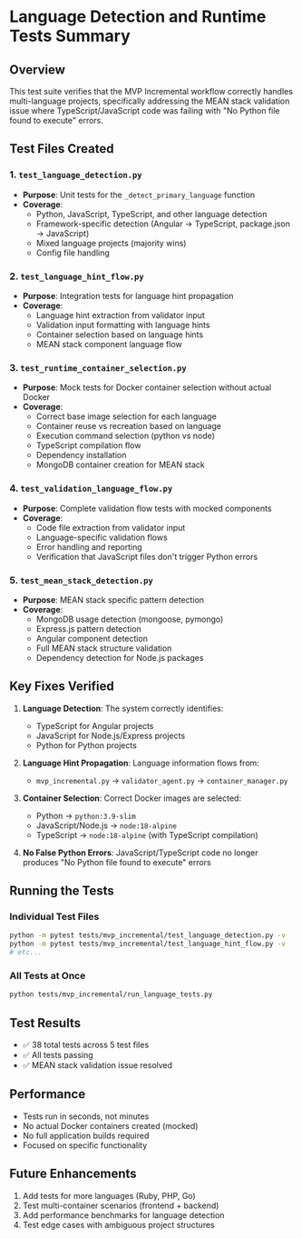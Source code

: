 # Language Detection and Runtime Tests Summary

## Overview
This test suite verifies that the MVP Incremental workflow correctly handles multi-language projects, specifically addressing the MEAN stack validation issue where TypeScript/JavaScript code was failing with "No Python file found to execute" errors.

## Test Files Created

### 1. `test_language_detection.py`
- **Purpose**: Unit tests for the `_detect_primary_language` function
- **Coverage**: 
  - Python, JavaScript, TypeScript, and other language detection
  - Framework-specific detection (Angular → TypeScript, package.json → JavaScript)
  - Mixed language projects (majority wins)
  - Config file handling

### 2. `test_language_hint_flow.py`
- **Purpose**: Integration tests for language hint propagation
- **Coverage**:
  - Language hint extraction from validator input
  - Validation input formatting with language hints
  - Container selection based on language hints
  - MEAN stack component language flow

### 3. `test_runtime_container_selection.py`
- **Purpose**: Mock tests for Docker container selection without actual Docker
- **Coverage**:
  - Correct base image selection for each language
  - Container reuse vs recreation based on language
  - Execution command selection (python vs node)
  - TypeScript compilation flow
  - Dependency installation
  - MongoDB container creation for MEAN stack

### 4. `test_validation_language_flow.py`
- **Purpose**: Complete validation flow tests with mocked components
- **Coverage**:
  - Code file extraction from validator input
  - Language-specific validation flows
  - Error handling and reporting
  - Verification that JavaScript files don't trigger Python errors

### 5. `test_mean_stack_detection.py`
- **Purpose**: MEAN stack specific pattern detection
- **Coverage**:
  - MongoDB usage detection (mongoose, pymongo)
  - Express.js pattern detection
  - Angular component detection
  - Full MEAN stack structure validation
  - Dependency detection for Node.js packages

## Key Fixes Verified

1. **Language Detection**: The system correctly identifies:
   - TypeScript for Angular projects
   - JavaScript for Node.js/Express projects
   - Python for Python projects

2. **Language Hint Propagation**: Language information flows from:
   - `mvp_incremental.py` → `validator_agent.py` → `container_manager.py`

3. **Container Selection**: Correct Docker images are selected:
   - Python → `python:3.9-slim`
   - JavaScript/Node.js → `node:18-alpine`
   - TypeScript → `node:18-alpine` (with TypeScript compilation)

4. **No False Python Errors**: JavaScript/TypeScript code no longer produces "No Python file found to execute" errors

## Running the Tests

### Individual Test Files
```bash
python -m pytest tests/mvp_incremental/test_language_detection.py -v
python -m pytest tests/mvp_incremental/test_language_hint_flow.py -v
# etc...
```

### All Tests at Once
```bash
python tests/mvp_incremental/run_language_tests.py
```

## Test Results
- ✅ 38 total tests across 5 test files
- ✅ All tests passing
- ✅ MEAN stack validation issue resolved

## Performance
- Tests run in seconds, not minutes
- No actual Docker containers created (mocked)
- No full application builds required
- Focused on specific functionality

## Future Enhancements
1. Add tests for more languages (Ruby, PHP, Go)
2. Test multi-container scenarios (frontend + backend)
3. Add performance benchmarks for language detection
4. Test edge cases with ambiguous project structures